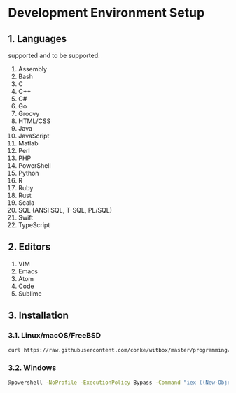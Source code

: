 # Development Environment Setup

## 1. Languages

supported and to be supported:

1. Assembly
2. Bash
3. C
4. C++
5. C#
6. Go
7. Groovy
8. HTML/CSS
9. Java
10. JavaScript
11. Matlab
12. Perl
13. PHP
14. PowerShell
15. Python
16. R
17. Ruby
18. Rust
19. Scala
20. SQL (ANSI SQL, T-SQL, PL/SQL)
21. Swift
22. TypeScript

## 2. Editors

1. VIM
2. Emacs
3. Atom
4. Code
5. Sublime

## 3. Installation

### 3.1. Linux/macOS/FreeBSD

```bash
curl https://raw.githubusercontent.com/conke/witbox/master/programming/setup.sh | bash
```

### 3.2. Windows

```bash
@powershell -NoProfile -ExecutionPolicy Bypass -Command "iex ((New-Object System.Net.WebClient).DownloadString('https://raw.githubusercontent.com/conke/witbox/master/programming/setup.ps1'))"
```
